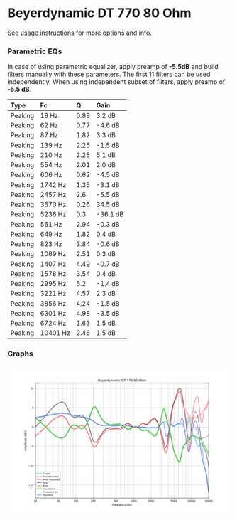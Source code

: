 # Beyerdynamic DT 770 80 Ohm
See [usage instructions](https://github.com/jaakkopasanen/AutoEq#usage) for more options and info.

### Parametric EQs
In case of using parametric equalizer, apply preamp of **-5.5dB** and build filters manually
with these parameters. The first 11 filters can be used independently.
When using independent subset of filters, apply preamp of **-5.5 dB**.

| Type    | Fc       |    Q | Gain     |
|:--------|:---------|:-----|:---------|
| Peaking | 18 Hz    | 0.89 | 3.2 dB   |
| Peaking | 62 Hz    | 0.77 | -4.6 dB  |
| Peaking | 87 Hz    | 1.82 | 3.3 dB   |
| Peaking | 139 Hz   | 2.25 | -1.5 dB  |
| Peaking | 210 Hz   | 2.25 | 5.1 dB   |
| Peaking | 554 Hz   | 2.01 | 2.0 dB   |
| Peaking | 606 Hz   | 0.62 | -4.5 dB  |
| Peaking | 1742 Hz  | 1.35 | -3.1 dB  |
| Peaking | 2457 Hz  | 2.6  | -5.5 dB  |
| Peaking | 3670 Hz  | 0.26 | 34.5 dB  |
| Peaking | 5236 Hz  | 0.3  | -36.1 dB |
| Peaking | 561 Hz   | 2.94 | -0.3 dB  |
| Peaking | 649 Hz   | 1.82 | 0.4 dB   |
| Peaking | 823 Hz   | 3.84 | -0.6 dB  |
| Peaking | 1069 Hz  | 2.51 | 0.3 dB   |
| Peaking | 1407 Hz  | 4.49 | -0.7 dB  |
| Peaking | 1578 Hz  | 3.54 | 0.4 dB   |
| Peaking | 2995 Hz  | 5.2  | -1.4 dB  |
| Peaking | 3221 Hz  | 4.57 | 2.3 dB   |
| Peaking | 3856 Hz  | 4.24 | -1.5 dB  |
| Peaking | 6301 Hz  | 4.98 | -3.5 dB  |
| Peaking | 6724 Hz  | 1.63 | 1.5 dB   |
| Peaking | 10401 Hz | 2.46 | 1.5 dB   |

### Graphs
![](./Beyerdynamic%20DT%20770%2080%20Ohm.png)